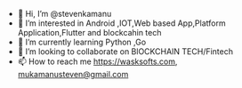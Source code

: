 - 👋 Hi, I’m @stevenkamanu
- 👀 I’m interested in Android ,IOT,Web based App,Platform Application,Flutter and blockcahin tech
- 🌱 I’m currently learning Python  ,Go
- 💞️ I’m looking to collaborate on BlOCKCHAIN TECH/Fintech 
- 📫 How to reach me https://wasksofts.com, mukamanusteven@gmail.com

<!---
stevenkamanu/stevenkamanu is a ✨ special ✨ repository because its `README.md` (this file) appears on your GitHub profile.
You can click the Preview link to take a look at your changes.
--->
